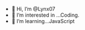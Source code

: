 - 👋 Hi, I’m @Lynx07
- 👀 I’m interested in ...Coding.
- 🌱 I’m learning...JavaScript


<!---
UchihaItachi0007/UchihaItachi0007 is a ✨ special ✨ repository because its `README.md` (this file) appears on your GitHub profile.
You can click the Preview link to take a look at your changes.
--->

